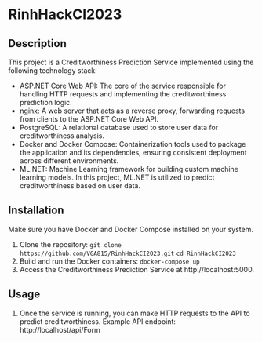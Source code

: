 # RinhHackCI2023
## Description
This project is a Creditworthiness Prediction Service implemented using the following technology stack:
* ASP.NET Core Web API: The core of the service responsible for handling HTTP requests and implementing the creditworthiness prediction logic.
* nginx: A web server that acts as a reverse proxy, forwarding requests from clients to the ASP.NET Core Web API.
* PostgreSQL: A relational database used to store user data for creditworthiness analysis.
* Docker and Docker Compose: Containerization tools used to package the application and its dependencies, ensuring consistent deployment across different environments.
* ML.NET: Machine Learning framework for building custom machine learning models. In this project, ML.NET is utilized to predict creditworthiness based on user data.
## Installation
Make sure you have Docker and Docker Compose installed on your system.
1. Clone the repository: `git clone https://github.com/VGA815/RinhHackCI2023.git` `cd RinhHackCI2023`
2. Build and run the Docker containers: `docker-compose up`
3. Access the Creditworthiness Prediction Service at http://localhost:5000.
## Usage
1. Once the service is running, you can make HTTP requests to the API to predict creditworthiness. Example API endpoint: http://localhost/api/Form
